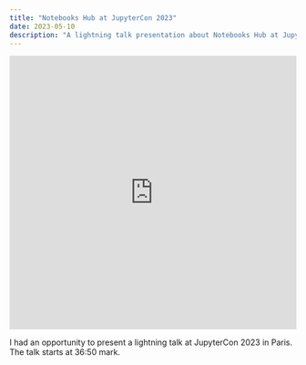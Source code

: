 ```yaml
---
title: "Notebooks Hub at JupyterCon 2023"
date: 2023-05-10
description: "A lightning talk presentation about Notebooks Hub at JupyterCon 2023"
---
```


<div class="video-container">
    <iframe 
        width="100%" 
        height="480" 
        src="https://www.youtube.com/embed/n23trabjifI?start=2217" 
        title="Lightning Talk: Notebooks Hub at JupyterCon 2023" 
        frameborder="0" 
        allow="accelerometer; autoplay; clipboard-write; encrypted-media; gyroscope; picture-in-picture" 
        allowfullscreen>
    </iframe>
</div>

I had an opportunity to present a lightning talk at JupyterCon 2023 in Paris.
The talk starts at 36:50 mark.